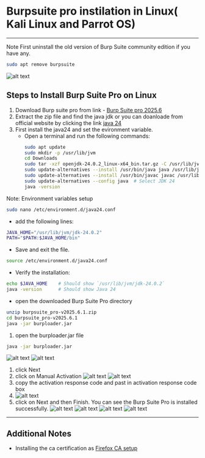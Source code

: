 # Burpsuite pro instilation in Linux( Kali Linux and Parrot OS)
------------------------------------------------
Note First uninstall the old version of Burp Suite community edition if you have any.
```bash
sudo apt remove burpsuite
```
![alt text](images/image.png)
## Steps to Install Burp Suite Pro on Linux
1. Download Burp suite pro from link  - [Burp Suite pro 2025.6](https://mtp0-my.sharepoint.com/:u:/g/personal/vamsidhar_mtp0_onmicrosoft_com/EYNPAM7RNhJKttBZMUWh3_4ByqDE2P0P_F_o0-gtvF--ZQ?e=2r1X8A)
2. Extract the zip file and find the java jdk or you can doanloade from official website by clicking the link [java 24](https://jdk.java.net/24/)
3. First install the java24 and set the evironment variable.
   - Open a terminal and run the following commands:
     ```bash
     sudo apt update
     sudo mkdir -p /usr/lib/jvm
     cd Downloads 
     sudo tar -xzf openjdk-24.0.2_linux-x64_bin.tar.gz -C /usr/lib/jvm
     sudo update-alternatives --install /usr/bin/java java /usr/lib/jvm/jdk-24.0.2/bin/java 1
     sudo update-alternatives --install /usr/bin/javac javac /usr/lib/jvm/jdk-24.0.2/bin/javac 1
     sudo update-alternatives --config java  # Select JDK 24
     java -version
     ```
Note: Environment variables setup

```bash
sudo nano /etc/environment.d/java24.conf
```
  - add the following lines:
```bash
JAVA_HOME="/usr/lib/jvm/jdk-24.0.2"
PATH="$PATH:$JAVA_HOME/bin"
```
  - Save and exit the file.
```bash
source /etc/environment.d/java24.conf
```
  - Verify the installation:
```bash
echo $JAVA_HOME    # Should show `/usr/lib/jvm/jdk-24.0.2`
java -version      # Should show Java 24
```
- open the downloaded Burp Suite Pro directory
```bash
unzip burpsuite_pro-v2025.6.1.zip
cd burpsuite_pro-v2025.6.1
java -jar burploader.jar
```
1. open the burploader.jar file
```bash
java -jar burploader.jar
```
![alt text](images/image-1.png)
![alt text](images/image-2.png)
1. click Next
2. click on Manual Activation
![alt text](images/image-3.png)
![alt text](images/image-4.png)
1. copy the activation response  code and past in activation response code box
2. ![alt text](images/image-5.png)
3. click on Next and then Finish. You can see the Burp Suite Pro is installed successfully.
![alt text](images/image-6.png)
![alt text](images/image-7.png)
![alt text](images/image-8.png)
![alt text](images/image-9.png)


-----------------------------------------------------------------
## Additional Notes
- Installing the ca certification as [Firefox CA setup](https://portswigger.net/burp/documentation/desktop/external-browser-config/certificate/ca-cert-firefox)